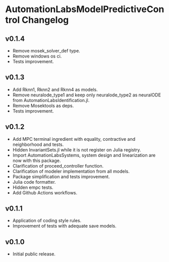 # AutomationLabsModelPredictiveControl Changelog

## v0.1.4

* Remove mosek_solver_def type.
* Remove windows os ci.
* Tests improvement.

## v0.1.3

* Add Rknn1, Rknn2 and Rknn4 as models.
* Remove neuralode_type1 and keep only neuralode_type2 as neuralODE from AutomationLabsIdentification.jl.
* Remove Mosektools as deps.
* Tests improvement.

## v0.1.2

* Add MPC terminal ingredient with equality, contractive and neighborhood and tests.
* Hidden InvariantSets.jl while it is not register on Julia registry.
* Import AutomationLabsSystems, system design and linearization are now with this package.
* Clarification of proceed_controller function.
* Clarification of modeler implementation from all models.
* Package simplification and tests improvement.
* Julia code formatter.
* Hidden empc tests.
* Add Github Actions workflows.

## v0.1.1

* Application of coding style rules.
* Improvement of tests with adequate save models.

## v0.1.0

* Initial public release.
